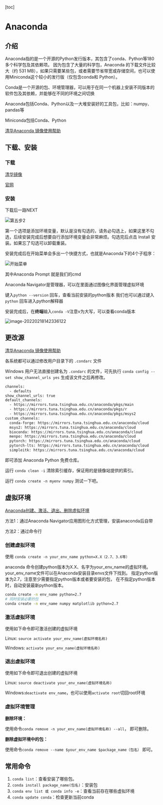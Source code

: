 [toc]

# Anaconda

## 介绍

Anaconda指的是一个开源的Python发行版本，其包含了conda、Python等180多个科学包及其依赖项。 因为包含了大量的科学包，Anaconda 的下载文件比较大（约 531 MB），如果只需要某些包，或者需要节省带宽或存储空间，也可以使用Miniconda这个较小的发行版（仅包含conda和 Python）。

Conda是一个开源的包、环境管理器，可以用于在同一个机器上安装不同版本的软件包及其依赖，并能够在不同的环境之间切换

Anaconda包括Conda、Python以及一大堆安装好的工具包，比如：numpy、pandas等

Miniconda包括Conda、Python

[清华Anaconda 镜像使用帮助](https://mirror.tuna.tsinghua.edu.cn/help/anaconda/)

## 下载、安装

### 下载

[清华镜像]( https://mirrors.tuna.tsinghua.edu.cn/anaconda/archive/)

[官网](https://www.anaconda.com/download/)

### 安装

下载后一路NEXT

![第五步2](https://gitee.com/tianzhendong/img/raw/master//images/202202181420521.png)

第一个选项是添加环境变量，默认是没有勾选的，请务必勾选上，如果这里不勾选，后续安装完成后想要自行添加环境变量会非常麻烦。勾选完后点击 Install 安装。如果忘了勾选可以卸载重装。

安装完成后在开始菜单会多出一个快捷方式，也就是Anaconda下的4个子程序：

![开始菜单](https://gitee.com/tianzhendong/img/raw/master//images/202202181421240.png)

其中Anaconda Prompt 就是我们的cmd

Anaconda Navigator是管理器，可以在里面通过图像化界面管理虚拟环境

键入`python --version` 回车，查看当前安装的python版本
我们也可以通过键入`python` 回车进入python解释器

安装完成后，在**终端**输入`conda -V`注意v为大写，可以查看conda版本

![image-20220218142336122](C:/Users/12038/AppData/Roaming/Typora/typora-user-images/image-20220218142336122.png)

## 更改源

[清华Anaconda 镜像使用帮助](https://mirror.tuna.tsinghua.edu.cn/help/anaconda/)

各系统都可以通过修改用户目录下的 `.condarc` 文件

Windows 用户无法直接创建名为 `.condarc` 的文件，可先执行 `conda config --set show_channel_urls yes` 生成该文件之后再修改。

```bash
channels:
  - defaults
show_channel_urls: true
default_channels:
  - https://mirrors.tuna.tsinghua.edu.cn/anaconda/pkgs/main
  - https://mirrors.tuna.tsinghua.edu.cn/anaconda/pkgs/r
  - https://mirrors.tuna.tsinghua.edu.cn/anaconda/pkgs/msys2
custom_channels:
  conda-forge: https://mirrors.tuna.tsinghua.edu.cn/anaconda/cloud
  msys2: https://mirrors.tuna.tsinghua.edu.cn/anaconda/cloud
  bioconda: https://mirrors.tuna.tsinghua.edu.cn/anaconda/cloud
  menpo: https://mirrors.tuna.tsinghua.edu.cn/anaconda/cloud
  pytorch: https://mirrors.tuna.tsinghua.edu.cn/anaconda/cloud
  pytorch-lts: https://mirrors.tuna.tsinghua.edu.cn/anaconda/cloud
  simpleitk: https://mirrors.tuna.tsinghua.edu.cn/anaconda/cloud
```

即可添加 Anaconda Python 免费仓库。

运行 `conda clean -i` 清除索引缓存，保证用的是镜像站提供的索引。

运行 `conda create -n myenv numpy` 测试一下吧。

## 虚拟环境

[Anaconda创建、激活、退出、删除虚拟环境](https://blog.csdn.net/sizhi_xht/article/details/80964099?spm=1001.2101.3001.6650.6&utm_medium=distribute.pc_relevant.none-task-blog-2%7Edefault%7EBlogCommendFromBaidu%7ERate-6.pc_relevant_default&depth_1-utm_source=distribute.pc_relevant.none-task-blog-2%7Edefault%7EBlogCommendFromBaidu%7ERate-6.pc_relevant_default&utm_relevant_index=11)

方法1：通过Anaconda Navigator应用图形化方式管理，安装anaconda后自带

方法2：通过命令行

### 创建虚拟环境

使用 `conda create -n your_env_name python=X.X（2.7、3.6等）`

anaconda 命令创建python版本为X.X、名字为your_env_name的虚拟环境。your_env_name文件可以在Anaconda安装目录envs文件下找到。 指定python版本为2.7，注意至少需要指定python版本或者要安装的包， 在不指定python版本时，自动安装最新python版本。

```bash
conda create -n env_name python=2.7
# 同时安装必要的包
conda create -n env_name numpy matplotlib python=2.7
```

### 激活虚拟环境

使用如下命令即可激活创建的虚拟环境

Linux:  `source activate your_env_name(虚拟环境名称)`

Windows: `activate your_env_name(虚拟环境名称)`

### 退出虚拟环境

使用如下命令即可退出创建的虚拟环境

Linux: `source deactivate your_env_name(虚拟环境名称)`

Windows:`deactivate env_name`，也可以使用`activate root`切回root环境

### 虚拟环境管理

**删除环境：**

使用命令`conda remove -n your_env_name(虚拟环境名称) --all`， 即可删除。

**删除虚拟环境中的包：**

使用命令`conda remove --name $your_env_name $package_name（包名）` 即可。



## 常用命令

1. `conda list`：查看安装了哪些包。
2. `conda install package_name(包名)`：安装包
3. `conda env list 或 conda info -e`：查看当前存在哪些虚拟环境
4. `conda update conda`：检查更新当前conda

